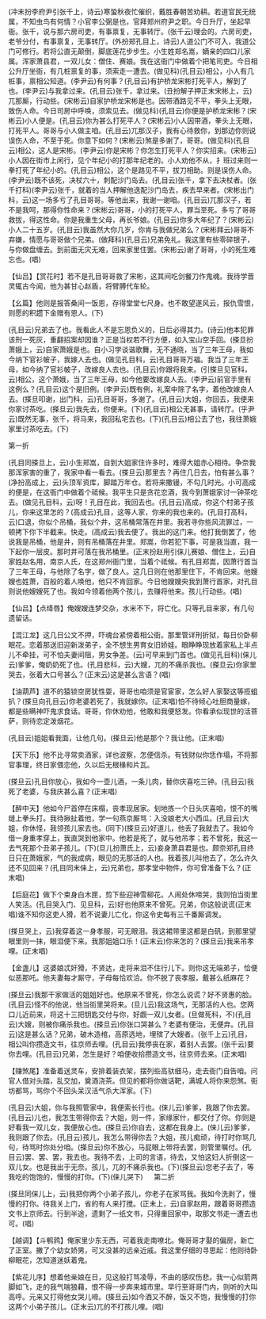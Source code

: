 <!-- { "loadSidebar": true } -->
(冲末扮李府尹引张千上，诗云)寒蛩秋夜忙催织，戴胜春朝苦劝耕。若道官民无统属，不知虫鸟有何情？小官李公弼是也，官拜郑州府尹之职。今日升厅，坐起早衙。张千，说与那六房司吏，有事禀复，无事转厅。(张千云)理会的。六房司吏，老爷分付，有事禀复，无事转厅。(外扮郑孔目上，诗云)人道公门不可入，我道公门可修行。若将公直无颠倒，脚底莲花步步生。小生姓郑名嵩，嫡亲的四口儿家属。浑家萧县君，一双儿女：僧住、赛娘。我在这衙门中做着个把笔司吏。今日相公升厅坐衙，有几桩禀复的事，须索走一遭去。(做见科)(孔目云)相公，小人有几桩事，禀相公知道。(李尹云)有何事？(孔目云)有护桥龙宋彬打死平人，解到了也。(李尹云)与我拿过来。(孔目云)张千，拿过来。(丑扮解子押正末宋彬上，云)兀那厮，行动些。(宋彬云)自家护桥龙宋彬是也。因带酒路见不平，拳头上无眼，致伤人命。今日司房中呼唤，须索见去。(做见科)(孔目云)你便是护桥龙宋彬？(宋彬云)小人便是。(孔目云)你为甚么打死平人？(宋彬云)小人因带酒，拳头上无眼，打死平人。哥哥与小人做主咱。(孔目云)兀那汉子，我有心待救你，到那边你则说误伤人命，不至于死。你意下如何？(宋彬云)煞是多谢了，哥哥。(做见科)(孔目云)相公，这人是宋彬。(李尹云)你是宋彬？你怎生打死平人？你实招来。(宋彬云)小人因在街市上闲行，见个年纪小的打那年纪老的。小人劝他不从，扌班过来则一拳打死了年纪小的。(孔目云)相公，这个是路见不平，拔刀相助。则是误伤人命。(李尹云)既不该死，决杖六十，刺配沙门岛去。(孔目云)张千，拿下去决杖者。(张千打科)(李尹云)张千，就着的当人押解他迭配沙门岛去，疾去早来者。(宋彬出门科，云)这一场多亏了孔目哥哥。等他出来，我谢一谢咱。(孔目云)兀那汉子，若不是我呵，那得你性命来？(宋彬云)哥哥，小的打死平人，罪当至死。多亏了哥哥救拔，得这性命。你是我重生父母，再长爷娘。(孔目云)你多大年纪了？(宋彬云)小人二十五岁。(孔目云)我虽然大你几岁，你肯与我做兄弟么？(宋彬拜云)哥哥不弃嫌，情愿与哥哥做个兄弟。(做拜科)(孔目云)兄弟免礼。我这里有些零碎银子，与你做盘缠去。到前面无灾无难，回来家里住罢。(宋彬云)谢了哥哥，小的死生难忘也。(唱)

【仙吕】【赏花时】若不是孔目哥哥救了宋彬，这其间吃剑餐刀作鬼魂。我待学晋灵辄古今闻，他为甚甘心赵盾，将臂膊代车轮。

【幺篇】他则是报答桑间一饭恩，存得堂堂七尺身。也不敢望遂风云，报仇雪恨，则愿的积趱下金赠有恩人。(下)

(孔目云)兄弟去了也。我看此人不是忘恩负义的，日后必得其力。(诗云)他本犯罪该刑一死灰，重翻招案却因谁？正是当权若不行方便，如入宝山空手回。(搽旦扮萧娥上，云)自家萧娥是也。自小习学谈谐歌舞，无不通晓，当了三年王母，我如今纳下官衫帔子，我嫁人去也。(做见孔目科，云)孔目哥哥万福。我当了三年王母，如今纳了官衫帔子，改嫁良人去也。(孔目云)你跟将我来。(引搽旦见官科，云)相公，这个萧娥，当了三年王母，如今他要改嫁良人去。(李尹云)前官手里有这例么？(孔目云)这个是旧例。(李尹云)既有例，礼案中除了名字，着他改嫁良人去。(搽旦叩谢，出门科，云)孔目哥哥，多谢了。(孔目云)大姐，你回去，我便来你家讨茶吃。(搽旦云)我先去，你便来。(下)(孔目云)相公无甚事，请转厅。(乎尹云)既然无事，张千，将马来，我回私宅去也。(下)(孔目云)相公去了也，我往萧娥家里讨茶吃去。(下)

第一折

(孔目同搽旦上，云)小生郑嵩，自到大姐家住许多时，难得大姐赤心相待。争奈我那浑家害的重了，我家中看一看去。(搽旦云)那里去？再住几日去，怕有甚么事？(净扮高成上，云)头顶军资库，脚踏万年仓。若将来撒镘，不勾几时光。小可高成的便是，在这衙门中做着个祗候。我平生只是贪花恋酒，我今到萧娥家讨一钟茶吃去。(做见孔目科，云)呀！孔目在此，我回去也。(孔目云)高成，你这个村弟子孩儿，你来这里怎的？(高成云)孔目，这等人家，你来的我也来的。(孔目打高科，云)口退，你似个吊桶，我似个井，这吊桶常落在井里。我若寻你些风流罪过，一顿拷下你下半截来。快走。(高成云)我去便了。我出的这门来。他打我倒罢了，他说我是吊桶，他是井，则有吊桶落在井里。郑嵩，你若犯下事，可是我当直，我一下起你一层皮。那时井可落在我吊桶里。(正末扮赵用引俫儿赛娘、僧住上，云)自家姓赵名用，南京人氏，在这郑州衙门里，当着个祗候。有孔目郑嵩，因萧行首当了三年王母，与他除了名字，做了良人。这几日则在他那里住下，不肯回来。他嫂嫂也姓萧，百般的着人唤他，他只不肯回家。今日他嫂嫂央我到萧行首家，对孔目则说他嫂嫂死了也。我如今领着他两个孩儿，去赚将他来。孩儿行动些。(唱)

【仙吕】【点绛唇】俺嫂嫂连梦交杂，水米不下，将亡化。只等孔目来家，有几句遗留话。

【混江龙】这几日公文不押，吓魂台紧傍着相公衙。那里管详刑折狱，每日价卧柳眠花。恋着那送旧迎新泼弟子，全不想生男育女旧娇娃。眼睁睁现放着家私上半点儿不牵挂，可不怕夫妻间阻，男女争差。(云)可早来到门首也。(做见孔目科)(俫儿云)爹爹，俺奶奶死了也。(孔目悲科，云)大嫂，兀的不痛杀我也。(搽旦云)你家里哭去，张着大口号甚么？(正末云)这是甚么言语？(唱)

【油葫芦】道不的猿锁空房犹性耍，哥哥也咱须是官宦家，怎么好人家娶这等揽蛆扒？(搽旦向孔目云)你老婆若死了，我就嫁你。(正末唱)怕不待倾心吐胆商量嫁，都是些瞒神吓鬼求食话。哥哥，你休劝他，他敢和我便怒发。你看承似现世的活菩萨，则待恋定泼烟花。

(孔目云)姐姐看我面，让他几句。(搽旦云)他是那个？我让他。(正末唱)

【天下乐】他不比寻常卖酒家，详也波察，怎便信杀。有钱财似你恁作塌，不将那官事理，终日家偎恋他，久以后无根椽和片瓦。

(搽旦云)孔目你放心，我如今一壶儿酒，一条儿肉，替你庆喜吃三钟。(孔目云)我死了老婆，与我庆甚么喜？(正末唱)

【醉中天】他如今尸首停在床榻，丧孝现居家。刬地拣一个日头庆喜咱，恨不的嘴缝上拳头打。我待揪扯着他，学一句燕京厮骂：入没娘老大小西瓜。(孔目云)大姐，你休怪，我领孩儿家去也。(同下)(搽旦云)好道儿，他丢了我就去了。我如今借一身重孝穿上，我直哭到他家中。他若是死了，就与他吊孝；若不曾死，我这一去气死那个丑弟子孩儿。(下)(旦儿扮萧氏上，云)妾身萧县君是也。颇奈郑孔目终日只在萧娥家，气的我成病，眼见的无那活的人也。我着孩儿叫他去了，怎么许久还不见回来？(孔目同末俫上，云)兄弟也，那孝堂中物件，你可曾准备下么？(正末唱)

【后庭花】做下个束身白木匣，剪下些迎神雪柳花。人闹处休啼哭，我则怕当街里人笑活。(孔目哭入门、见旦科，云)好也他原来不曾死。兄弟，你这般说谎(正末唱)谁不知你这吏人猾，若不说妻儿亡化，你这令史每有三千番厮调发。

(搽旦哭上，云)我穿着这一身孝服，可无眼泪。我这裙带里这都是白矾，到那里望眼里则一抹，眼泪便下来。我那姐姐口乐！(正末云)你来怎的？(搽旦云)我来吊孝哩。(正末唱)

【金盏儿】这婆娘忒奸猾，不贤达，走将来泪不住行儿下。则你这无端弟子，恰便似恶那吒。他夫妻每才厮守，子母每恰欢洽。你不脱了丧孝服，戴甚么纸麻花？

(搽旦云)我那干家做活的姐姐好也。他原来不曾死，你怎么说谎？好不贤惠的脸。(孔目云)怪不的他说，他当街里哭将来。(旦儿云)我这场气，无那活的人也。您两口儿近前来，将这十三把钥匙交付与你，好觑一双儿女者。(旦做死科，不)(孔目云)大嫂，则被你痛杀我也。(搽旦云)你张口哭甚么？老婆有便治，无便弃。(孔目云)这是甚么话？兄弟，破木造棺，高原选地，埋殡了大嫂者。(张千上云)孔目，相公叫你攒造文书，往京师去哩。(孔目云)我停丧在家，着别人去罢。(张千云)要你去哩。(孔目云)兄弟，怎生是好？咱便收拾攒造文书，往京师去来。(正末唱)

【赚煞尾】准备着送灵车，安排着装衣架，摆列些高驮细马，走去衙门自告咱。问官人借对头踏，乱交加，奠酒浇茶。但见的都将你做话靶，满城人将你来怨煞。街坊都骂，骂你个不回头呆汉活气杀大浑家。(下)

(孔目云)大姐，你与我照管家中，我便索长行也。(俫儿云)爹爹，我跟了你去罢。(孔目云)儿也，我怎生带得你去？大姐，则一件，家缘家什，都交付了你。你则是好看我一双儿女，我便放心也。(搽旦云)你自去，这都在我身上。(俫儿云)爹爹，我则跟了你去。(孔目云)孩儿，我怎么带得你去？大姐，孩儿痴顽，待打时你骂几句，待骂时你处分咱。(搽旦云)你不放心，马屁眼上带将去罢，则管里嘱付。(孔目云)罢、罢、罢，我去也。我待不去，上司的言语，待去，又怕这妇人折倒这一双儿女。也是我出于无奈。孩儿，兀的不痛杀我也。(下)(搽旦云)您老子去了，等我吃的饱饱的，慢慢的打你。(下)(俫儿哭下)
　
第二折

(搽旦同俫儿上，云)我把你两个小弟子孩儿，你老子在家骂我。我如今洗剥了，慢慢的打你。待我关上门，省的有人来打搅。(正末上，云)自家赵用，跟着哥哥攒造文书上京师去。行到半途，遗剩了一纸文书，只得重回家中，取那文书走一遭去也可。(唱)

【越调】【斗鹌鹑】俺家里少东无西，可着我走南嘹北。俺哥哥才娶的偏房，新亡了正室。撇了个幼女娇男，可又没甚的远亲近戚。我这里仔细的寻思起：他则待卧柳眠花，怎知道迷妖着鬼。

【紫花儿序】想着他亲娘在日，见这般打骂凌辱，不由的感叹伤悲。我一心似箭两脚如飞，走的我气喘狼藉，恨不得一步奔来城市里。早行至哥哥门内，则听的大叫高呼。元来又打得他女哭儿啼。(搽旦云)如今酒又不醉，饭又不饱，我慢慢的打你这两个小弟子孩儿。(正末云)兀的不打孩儿哩。(唱)

